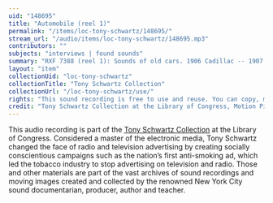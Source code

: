 ```yaml
---
uid: "148695"
title: "Automobile (reel 1)"
permalink: "/items/loc-tony-schwartz/148695/"
stream_url: "/audio/items/loc-tony-schwartz/148695.mp3"
contributors: ""
subjects: "interviews | found sounds"
summary: "RXF 7388 (reel 1): Sounds of old cars. 1906 Cadillac -- 1907 Autocar (03:00) -- 1916 Stutz-Bulldog (07:38) -- 1912 Stanley Steamer (10:37). RXF 7389 (reel 2): Sounds of different cars. 1911 Siimplex -- 1928 Ford Model A (05:34) -- 1907 Packard (06:36) -- 1912 Buick Model 35 (07:54) -- 1912 Model T (09:38) -- 1913 National (11:25) -- Parade? (13:25) -- 1925 Mercedes (15:25) -- 1911 Corbin (13:28) -- 1910 Pierce Arrow (16:17) -- Race of the Clouds at Mt. Washington (17:21) -- Crosley (17:30) -- VW (18:10) -- Porsche (19:15) -- Lester MG (20:00) -- Jaguar (20:35) -- Corvette (21:10) -- Jaguar (21:44) -- Ferrari (22:20) -- Maserati (23:26) -- Cooper (25:39)."
layout: "item"
collectionUid: "loc-tony-schwartz"
collectionTitle: "Tony Schwartz Collection"
collectionUrl: "/loc-tony-schwartz/use/"
rights: "This sound recording is free to use and reuse. You can copy, modify, distribute and perform the work, even for commercial purposes, all without asking permission. Attribution is recommended but not required."
credit: "Tony Schwartz Collection at the Library of Congress, Motion Picture, Broadcasting and Recorded Sound Division."
---
```


This audio recording is part of the [Tony Schwartz Collection](https://www.loc.gov/rr/record/schwartzcollection.html) at the Library of Congress. Considered a master of the electronic media, Tony Schwartz changed the face of radio and television advertising by creating socially conscientious campaigns such as the nation’s first anti-smoking ad, which led the tobacco industry to stop advertising on television and radio. Those and other materials are part of the vast archives of sound recordings and moving images created and collected by the renowned New York City sound documentarian, producer, author and teacher.